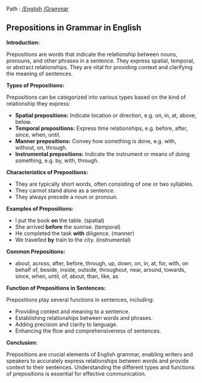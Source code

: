 Path : [/English](../../index.md) [/Grammar](../index.md)
## Prepositions in Grammar in English

**Introduction:**

Prepositions are words that indicate the relationship between nouns, pronouns, and other phrases in a sentence. They express spatial, temporal, or abstract relationships. They are vital for providing context and clarifying the meaning of sentences.

**Types of Prepositions:**

Prepositions can be categorized into various types based on the kind of relationship they express:

- **Spatial prepositions:** Indicate location or direction, e.g. on, in, at, above, below.
- **Temporal prepositions:** Express time relationships, e.g. before, after, since, when, until.
- **Manner prepositions:** Convey how something is done, e.g. with, without, on, through.
- **Instrumental prepositions:** Indicate the instrument or means of doing something, e.g. by, with, through.

**Characteristics of Prepositions:**

- They are typically short words, often consisting of one or two syllables.
- They cannot stand alone as a sentence.
- They always precede a noun or pronoun.


**Examples of Prepositions:**

- I put the book **on** the table. (spatial)
- She arrived **before** the sunrise. (temporal)
- He completed the task **with** diligence. (manner)
- We travelled **by** train to the city. (instrumental)

**Common Prepositions:**

- about, across, after, before, through, up, down, on, in, at, for, with, on behalf of, beside, inside, outside, throughout, near, around, towards, since, when, until, of, about, than, like, as

**Function of Prepositions in Sentences:**

Prepositions play several functions in sentences, including:

- Providing context and meaning to a sentence.
- Establishing relationships between words and phrases.
- Adding precision and clarity to language.
- Enhancing the flow and comprehensiveness of sentences.

**Conclusion:**

Prepositions are crucial elements of English grammar, enabling writers and speakers to accurately express relationships between words and provide context to their sentences. Understanding the different types and functions of prepositions is essential for effective communication.
